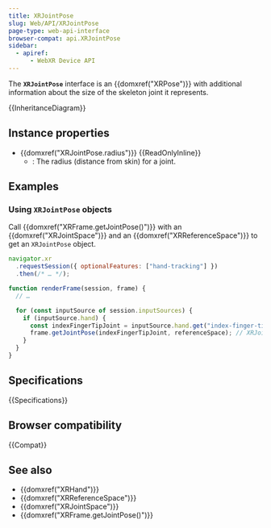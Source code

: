 ```yaml
---
title: XRJointPose
slug: Web/API/XRJointPose
page-type: web-api-interface
browser-compat: api.XRJointPose
sidebar:
  - apiref:
      - WebXR Device API
---
```


The **`XRJointPose`** interface is an {{domxref("XRPose")}} with additional information about the size of the skeleton joint it represents.

{{InheritanceDiagram}}

## Instance properties

- {{domxref("XRJointPose.radius")}} {{ReadOnlyInline}}
  - : The radius (distance from skin) for a joint.

## Examples

### Using `XRJointPose` objects

Call {{domxref("XRFrame.getJointPose()")}} with an {{domxref("XRJointSpace")}} and an {{domxref("XRReferenceSpace")}} to get an `XRJointPose` object.

```js
navigator.xr
  .requestSession({ optionalFeatures: ["hand-tracking"] })
  .then(/* … */);

function renderFrame(session, frame) {
  // …

  for (const inputSource of session.inputSources) {
    if (inputSource.hand) {
      const indexFingerTipJoint = inputSource.hand.get("index-finger-tip");
      frame.getJointPose(indexFingerTipJoint, referenceSpace); // XRJointPose
    }
  }
}
```

## Specifications

{{Specifications}}

## Browser compatibility

{{Compat}}

## See also

- {{domxref("XRHand")}}
- {{domxref("XRReferenceSpace")}}
- {{domxref("XRJointSpace")}}
- {{domxref("XRFrame.getJointPose()")}}
